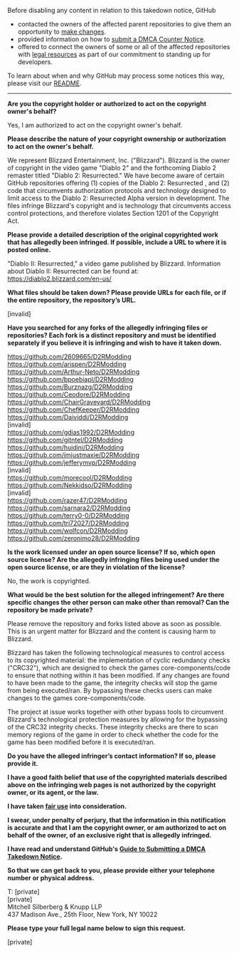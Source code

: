 Before disabling any content in relation to this takedown notice, GitHub
- contacted the owners of the affected parent repositories to give them an opportunity to [make changes](https://docs.github.com/en/github/site-policy/dmca-takedown-policy#a-how-does-this-actually-work).
- provided information on how to [submit a DMCA Counter Notice](https://docs.github.com/en/articles/guide-to-submitting-a-dmca-counter-notice).
- offered to connect the owners of some or all of the affected repositories with [legal resources](https://github.blog/2020-11-16-standing-up-for-developers-youtube-dl-is-back/#developer-defense-fund) as part of our commitment to standing up for developers.

To learn about when and why GitHub may process some notices this way, please visit our [README](https://github.com/github/dmca/blob/master/README.md).

---

**Are you the copyright holder or authorized to act on the copyright owner's behalf?**

Yes, I am authorized to act on the copyright owner's behalf.

**Please describe the nature of your copyright ownership or authorization to act on the owner's behalf.**

We represent Blizzard Entertainment, Inc. ("Blizzard"). Blizzard is the owner of copyright in the video game "Diablo 2" and the forthcoming Diablo 2 remaster titled "Diablo 2: Resurrected." We have become aware of certain GitHub repositories offering (1) copies of the Diablo 2: Resurrected , and (2) code that circumvents authorization protocols and technology designed to limit access to the Diablo 2: Resurrected Alpha version in development. The files infringe Blizzard's copyright and is technology that circumvents access control protections, and therefore violates Section 1201 of the Copyright Act.

**Please provide a detailed description of the original copyrighted work that has allegedly been infringed. If possible, include a URL to where it is posted online.**

"Diablo II: Resurrected," a video game published by Blizzard. Information about Diablo II: Resurrected can be found at: https://diablo2.blizzard.com/en-us/

**What files should be taken down? Please provide URLs for each file, or if the entire repository, the repository’s URL.**

[invalid]

**Have you searched for any forks of the allegedly infringing files or repositories? Each fork is a distinct repository and must be identified separately if you believe it is infringing and wish to have it taken down.**

https://github.com/2609665/D2RModding  
https://github.com/arispen/D2RModding  
https://github.com/Arthur-Neto/D2RModding  
https://github.com/bpoebiapl/D2RModding  
https://github.com/Burznazg/D2RModding  
https://github.com/Ceodore/D2RModding  
https://github.com/ChairGraveyard/D2RModding  
https://github.com/ChefKeeper/D2RModding  
https://github.com/Daividdi/D2RModding  
[invalid]    
https://github.com/gdias1992/D2RModding  
https://github.com/gitntel/D2RModding  
https://github.com/huidini/D2RModding  
https://github.com/imjustmaxie/D2RModding  
https://github.com/jefferymvp/D2RModding  
[invalid]  
https://github.com/morecool/D2RModding  
https://github.com/Nekkidso/D2RModding  
[invalid]  
https://github.com/razer47/D2RModding  
https://github.com/sarnara2/D2RModding  
https://github.com/terry0-0/D2RModding  
https://github.com/tri72027/D2RModding  
https://github.com/wolfcon/D2RModding  
https://github.com/zeronimo28/D2RModding  

**Is the work licensed under an open source license? If so, which open source license? Are the allegedly infringing files being used under the open source license, or are they in violation of the license?**

No, the work is copyrighted.

**What would be the best solution for the alleged infringement? Are there specific changes the other person can make other than removal? Can the repository be made private?**

Please remove the repository and forks listed above as soon as possible. This is an urgent matter for Blizzard and the content is causing harm to Blizzard.

Blizzard has taken the following technological measures to control access to its copyrighted material: the implementation of cyclic
redundancy checks ("CRC32"), which are designed to check the games core-components/code to ensure that nothing within it has
been modified. If any changes are found to have been made to the game, the integrity checks will stop the game from being
executed/ran. By bypassing these checks users can make changes to the games core-components/code.

The project at issue works together with other bypass tools to circumvent Blizzard's technological protection measures by allowing for the bypassing of the CRC32 integrity checks. These integrity checks are there to scan memory regions of the game in order to check whether the code for the game has been modified before it is executed/ran.

**Do you have the alleged infringer’s contact information? If so, please provide it.**

**I have a good faith belief that use of the copyrighted materials described above on the infringing web pages is not authorized by the copyright owner, or its agent, or the law.**

**I have taken <a href="https://www.lumendatabase.org/topics/22">fair use</a> into consideration.**

**I swear, under penalty of perjury, that the information in this notification is accurate and that I am the copyright owner, or am authorized to act on behalf of the owner, of an exclusive right that is allegedly infringed.**

**I have read and understand GitHub's <a href="https://docs.github.com/articles/guide-to-submitting-a-dmca-takedown-notice/">Guide to Submitting a DMCA Takedown Notice</a>.**

**So that we can get back to you, please provide either your telephone number or physical address.**

T: [private]  
[private]  
Mitchell Silberberg & Knupp LLP  
437 Madison Ave., 25th Floor, New York, NY 10022

**Please type your full legal name below to sign this request.**

[private]
